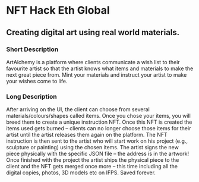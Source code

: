 # NFT Hack Eth Global

## Creating digital art using real world materials.

### Short Description
ArtAlchemy is a platform where clients communicate a wish list to their favourite artist so that the artist knows what items and materials to make the next great piece from.
Mint your materials and instruct your artist to make your wishes come to life.

### Long Description
After arriving on the UI, the client can choose from several materials/colours/shapes called items. Once you chose your items, you will breed them to create a unique instruction NFT. Once this NFT is created the items used gets burned – clients can no longer choose those items for their artist until the artist releases them again on the platform. 
The NFT instruction is then sent to the artist who will start work on his project (e.g., sculpture or painting) using the chosen items. The artist signs the new piece physically with the specific JSON file – the address is in the artwork!
Once finished with the project the artist ships the physical piece to the client and the NFT gets merged once more – this time including all the digital copies, photos, 3D models etc on IFPS. Saved forever.  
